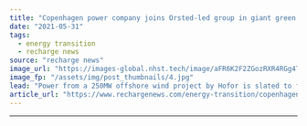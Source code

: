 ```yaml
---
title: "Copenhagen power company joins Orsted-led group in giant green H2 plan"
date: "2021-05-31"
tags: 
  - energy transition
  - recharge news
source: "recharge news"
image_url: "https://images-global.nhst.tech/image/aFR6K2F2ZGozRXR4RGg4TnMxc2Rsbk1kVFZLV0FCY09DQUhKM1pKVktRbz0=/nhst/binary/1e4573a1da6f46765c272e1e5f8fdae0"
image_fp: "/assets/img/post_thumbnails/4.jpg"
lead: "Power from a 250MW offshore wind project by Hofor is slated to feed an electrolyser for the second phase of the 1.3GW 'Green Fuels for Denmark' project"
article_url: "https://www.rechargenews.com/energy-transition/copenhagen-power-company-joins-orsted-led-group-in-giant-green-h2-plan/2-1-1018055"
---
```


---
